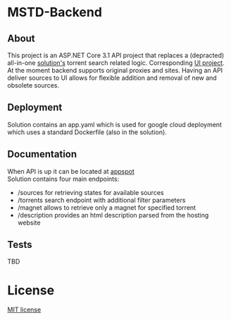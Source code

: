 # MSTD-Backend

## About
This project is an ASP.NET Core 3.1 API project that replaces a (depracted) all-in-one [solution's](https://github.com/aivarasatk/MultiSourceTorrentDownloader) torrent search related logic. 
Corresponding [UI project](https://github.com/aivarasatk/MSTD-UI).
<br>
At the moment backend supports original proxies and sites. Having an API deliver sources to UI allows for flexible addition and removal of new and obsolete sources.

## Deployment
Solution contains an app.yaml which is used for google cloud deployment which uses a standard Dockerfile (also in the solution).

## Documentation
When API is up it can be located at [appspot](https://mstd-backend.ew.r.appspot.com/swagger)
<br>
Solution contains four main endpoints:
- /sources for retrieving states for available sources
- /torrents search endpoint with additional filter parameters
- /magnet allows to retrieve only a magnet for specified torrent
- /description provides an html description parsed from the hosting website

## Tests
TBD

# License
[MIT license](license.txt)

